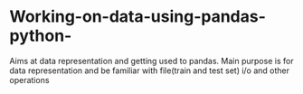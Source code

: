 # Working-on-data-using-pandas-python-
Aims at data representation and getting used to pandas.
Main purpose is for data representation and be familiar with file(train and test set) i/o and other operations
